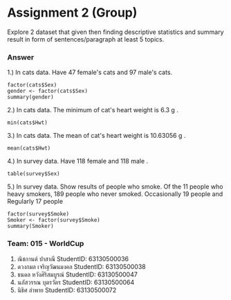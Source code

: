 # Assignment 2 (Group)
Explore 2 dataset that given then finding descriptive statistics and summary result in form of sentences/paragraph at least 5 topics.

### Answer

1.) In cats data. Have 47 female's cats and 97 male's cats.
```{R}
factor(cats$Sex)
gender <- factor(cats$Sex)
summary(gender)
```

2.) In cats data. The minimum of cat's heart weight is 6.3 g .
```{R}
min(cats$Hwt)
```
3.) In cats data. The mean of cat's heart weight is 10.63056 g .
```{R}
mean(cats$Hwt)
```

4.) In survey data. Have 118 female and 118 male .
```{R}
table(survey$Sex)
```

5.) In survey data. Show results of people who smoke. Of the 11 people who heavy smokers, 189 people who never smoked.
Occasionally 19 people and Regularly 17 people
```{R}
factor(survey$Smoke)
Smoker <- factor(survey$Smoke)
summary(Smoker)
```

### Team: 015 - WorldCup

1. ณิชกานต์ ปาสาณี     StudentID: 63130500036
2. ดวงกมล เจริญวัฒนมงคล    StudentID: 63130500038
3. ธนดล หวังศิริสมบูรณ์    StudentID: 63130500047
4. นภัสวรรณ บุตรวัตร      StudentID: 63130500064
5. นิธิศ ลำพาย     StudentID: 63130500072
